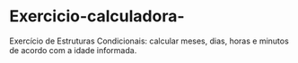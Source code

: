 # Exercicio-calculadora-
Exercício de Estruturas Condicionais:  calcular meses, dias, horas e minutos de acordo com a idade informada.  
